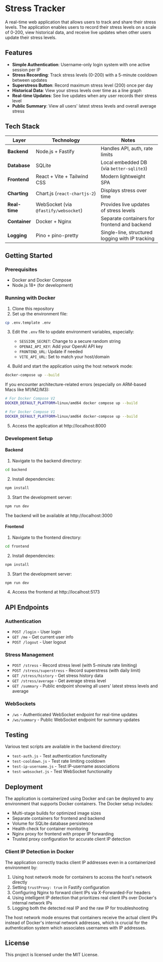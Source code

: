# Stress Tracker

A real-time web application that allows users to track and share their stress levels. The application enables users to record their stress levels on a scale of 0-200, view historical data, and receive live updates when other users update their stress levels.

## Features

- **Simple Authentication**: Username-only login system with one active session per IP
- **Stress Recording**: Track stress levels (0-200) with a 5-minute cooldown between updates
- **Superstress Button**: Record maximum stress level (200) once per day
- **Historical Data**: View your stress levels over time as a line graph
- **Real-time Updates**: See live updates when any user records their stress level
- **Public Summary**: View all users' latest stress levels and overall average stress

## Tech Stack

| Layer         | Technology                           | Notes                                            |
| ------------- | ------------------------------------ | ------------------------------------------------ |
| **Backend**   | Node.js + Fastify                    | Handles API, auth, rate limits                   |
| **Database**  | SQLite                               | Local embedded DB (via `better-sqlite3`)         |
| **Frontend**  | React + Vite + Tailwind CSS          | Modern lightweight SPA                           |
| **Charting**  | Chart.js (`react-chartjs-2`)         | Displays stress over time                        |
| **Real-time** | WebSocket (via `@fastify/websocket`) | Provides live updates of stress levels           |
| **Container** | Docker + Nginx                       | Separate containers for frontend and backend     |
| **Logging**   | Pino + pino-pretty                   | Single-line, structured logging with IP tracking |

## Getting Started

### Prerequisites

- Docker and Docker Compose
- Node.js 18+ (for development)

### Running with Docker

1. Clone this repository
2. Set up the environment file:

```bash
cp .env.template .env
```

3. Edit the `.env` file to update environment variables, especially:

   - `SESSION_SECRET`: Change to a secure random string
   - `OPENAI_API_KEY`: Add your OpenAI API key
   - `FRONTEND_URL`: Update if needed
   - `VITE_API_URL`: Set to match your host/domain

4. Build and start the application using the host network mode:

```bash
docker-compose up --build
```

If you encounter architecture-related errors (especially on ARM-based Macs like M1/M2/M3):

```bash
# For Docker Compose V2
DOCKER_DEFAULT_PLATFORM=linux/amd64 docker compose up --build

# For Docker Compose V1
DOCKER_DEFAULT_PLATFORM=linux/amd64 docker-compose up --build
```

5. Access the application at http://localhost:8000

### Development Setup

#### Backend

1. Navigate to the backend directory:

```bash
cd backend
```

2. Install dependencies:

```bash
npm install
```

3. Start the development server:

```bash
npm run dev
```

The backend will be available at http://localhost:3000

#### Frontend

1. Navigate to the frontend directory:

```bash
cd frontend
```

2. Install dependencies:

```bash
npm install
```

3. Start the development server:

```bash
npm run dev
```

4. Access the frontend at http://localhost:5173

## API Endpoints

### Authentication

- `POST /login` - User login
- `GET /me` - Get current user info
- `POST /logout` - User logout

### Stress Management

- `POST /stress` - Record stress level (with 5-minute rate limiting)
- `POST /stress/superstress` - Record superstress (with daily limit)
- `GET /stress/history` - Get stress history data
- `GET /stress/average` - Get average stress level
- `GET /summary` - Public endpoint showing all users' latest stress levels and average

### WebSockets

- `/ws` - Authenticated WebSocket endpoint for real-time updates
- `/ws/summary` - Public WebSocket endpoint for summary updates

## Testing

Various test scripts are available in the backend directory:

- `test-auth.js` - Test authentication functionality
- `test-cooldown.js` - Test rate limiting cooldown
- `test-ip-username.js` - Test IP-username associations
- `test-websocket.js` - Test WebSocket functionality

## Deployment

The application is containerized using Docker and can be deployed to any environment that supports Docker containers. The Docker setup includes:

- Multi-stage builds for optimized image sizes
- Separate containers for frontend and backend
- Volume for SQLite database persistence
- Health check for container monitoring
- Nginx proxy for frontend with proper IP forwarding
- Trusted proxy configuration for accurate client IP detection

### Client IP Detection in Docker

The application correctly tracks client IP addresses even in a containerized environment by:

1. Using host network mode for containers to access the host's network directly
2. Setting `trustProxy: true` in Fastify configuration
3. Configuring Nginx to forward client IPs via X-Forwarded-For headers
4. Using intelligent IP detection that prioritizes real client IPs over Docker's internal network IPs
5. Logging both the detected real IP and the raw IP for troubleshooting

The host network mode ensures that containers receive the actual client IPs instead of Docker's internal network addresses, which is crucial for the authentication system which associates usernames with IP addresses.

## License

This project is licensed under the MIT License.
